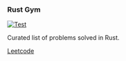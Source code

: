 ### Rust Gym 
[![Test](https://github.com/rejvban/rustgym/actions/workflows/test.yml/badge.svg)](https://github.com/rejvban/rustgym/actions/workflows/test.yml)

Curated list of problems solved in Rust.


[Leetcode](./leetcode)